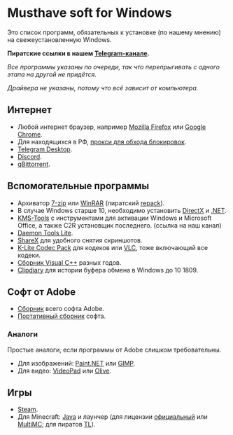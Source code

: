 # Musthave soft for Windows
Это список программ, обязательных к установке (по нашему мнению) на свежеустановленную Windows.

**Пиратские ссылки в нашем [Telegram-канале](https://teleg.run/musthavesoftwin).**

*Все программы указаны по очереди, так что перепрыгивать с одного этапа на другой не придётся.*

*Драйвера не указаны, потому что всё зависит от компьютера.*

## Интернет
-   Любой интернет браузер, например [Mozilla Firefox](https://www.mozilla.org/ru/firefox/browsers/) или [Google Chrome](https://www.google.com/chrome/).
-   Для находящихся в РФ, [прокси для обхода блокировок](https://antizapret.prostovpn.org/).
-   [Telegram Desktop](https://desktop.telegram.org/).
-   [Discord](https://discordapp.com/).
-   [qBittorrent](https://www.qbittorrent.org/download.php).

## Вспомогательные программы
-   Архиватор [7-zip](https://www.7-zip.org/) или [WinRAR](https://www.win-rar.com/start.html) (пиратский [repack](https://t.me/musthavesoftwin/20)).
-   В случае Windows старше 10, необходимо установить [DirectX](https://www.microsoft.com/ru-ru/Download/confirmation.aspx?id=35) и [.NET](https://support.microsoft.com/ru-ru/help/4503548/microsoft-net-framework-4-8-offline-installer-for-windows).
-   [KMS-Tools](https://teleg.run/musthavesoftwin/3) с инструментами для активации Windows и Microsoft Office, а также C2R установщик последнего. (ссылка на наш канал)
-   [Daemon Tools Lite](https://www.daemon-tools.cc/rus/products/dtLite).
-   [ShareX](https://getsharex.com/) для удобного снятия скриншотов.
-   [K-Lite Codec Pack](https://codecguide.com/download_kl.htm) для кодеков или [VLC](https://www.videolan.org/vlc/download-windows.ru.html), тоже включающий все кодеки.
-   [Сборник Visual C++](https://rutracker.org/forum/viewtopic.php?t=5697338) разных годов.
-   [Clipdiary](http://clipdiary.com/rus/) для истории буфера обмена в Windows до 10 1809.

## Софт от Adobe
-   [Сборник](https://rutracker.org/forum/viewtopic.php?t=5877121) всего софта Adobe.
-   [Портативный сборник](https://rutracker.org/forum/viewtopic.php?t=5476229) софта.

### Аналоги
Простые аналоги, если программы от Adobe слишком требовательны.
-   Для изображений: [Paint.NET](https://www.dotpdn.com/downloads/pdn.html) или [GIMP](https://www.gimp.org/downloads/).
-   Для видео: [VideoPad](https://www.nchsoftware.com/videopad/ru/index.html) или [Olive](https://www.olivevideoeditor.org/download.php).

## Игры
-   [Steam](https://store.steampowered.com/about/).
-   Для Minecraft: [Java](https://www.java.com/ru/download/manual.jsp) и лаунчер (для лицензии [официальный](https://www.minecraft.net/ru-ru/) или [MultiMC](https://multimc.org/); для пиратов [TL](https://tlaun.ch/exe)).
